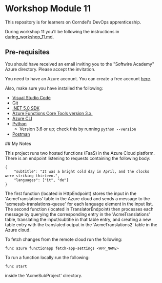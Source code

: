 # Workshop Module 11

This repository is for learners on Corndel's DevOps apprenticeship.

During workshop 11 you'll be following the instructions in [during_workshop_11.md](during_workshop_11.md).

## Pre-requisites

You should have received an email inviting you to the "Softwire Academy" Azure directory. Please accept the invitation.

You need to have an Azure account. You can create a free account [here](https://azure.microsoft.com/en-us/free/?WT.mc_id=A261C142F).

Also, make sure you have installed the following:

* [Visual Studio Code](https://code.visualstudio.com/download)
* [Git](https://git-scm.com/)
* [.NET 5.0 SDK](https://dotnet.microsoft.com/download)
* [Azure Functions Core Tools version 3.x.](https://docs.microsoft.com/en-gb/azure/azure-functions/functions-run-local#v2)
* [Azure CLI](https://docs.microsoft.com/en-us/cli/azure/install-azure-cli)
* [Python](https://www.python.org/downloads/)
  * Version 3.6 or up; check this by running `python --version`
* [Postman](https://www.postman.com/downloads/)

## My Notes

This project runs two hosted functions (FaaS) in the Azure Cloud platform. There is an endpoint listening to requests containing the following body:
```
{
    "subtitle": "It was a bright cold day in April, and the clocks were striking thirteen.",
    "languages": ["it", "de"]
}
```
The first function (located in HttpEndpoint) stores the input in the 'AcmeTranslations' table in the Azure cloud and sends a message to the 'acmesub-translations-queue' for each language element in the input list. The second function (located in TranslatorEndpoint) then processes each message by querying the corresponding entry in the 'AcmeTranslations' table, translating the input/subtitle in that table entry, and creating a new table entry with the translated output in the 'AcmeTranslations2' table in the Azure cloud.

To fetch changes from the remote cloud run the following:
```
func azure functionapp fetch-app-settings <APP_NAME>
```

To run a function locally run the following:
```
func start
```
inside the 'AcmeSubProject' directory.